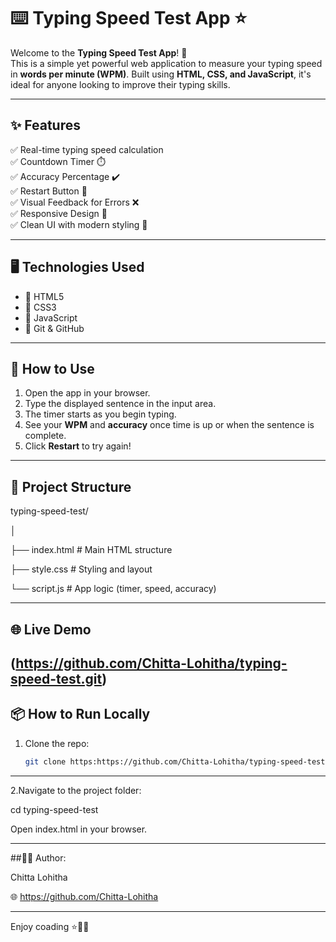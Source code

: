 # ⌨️ Typing Speed Test App ⭐

Welcome to the **Typing Speed Test App**! 🚀  
This is a simple yet powerful web application to measure your typing speed in **words per minute (WPM)**. Built using **HTML, CSS, and JavaScript**, it's ideal for anyone looking to improve their typing skills.

---

## ✨ Features

✅ Real-time typing speed calculation  
✅ Countdown Timer ⏱️  
✅ Accuracy Percentage ✔️  
✅ Restart Button 🔁  
✅ Visual Feedback for Errors ❌  
✅ Responsive Design 📱  
✅ Clean UI with modern styling 🎨

---

## 🖥️ Technologies Used

- 🔹 HTML5  
- 🔹 CSS3  
- 🔹 JavaScript 
- 🔹 Git & GitHub

---

## 🚀 How to Use

1. Open the app in your browser.
2. Type the displayed sentence in the input area.
3. The timer starts as you begin typing.
4. See your **WPM** and **accuracy** once time is up or when the sentence is complete.
5. Click **Restart** to try again!

---

## 📁 Project Structure

typing-speed-test/

│

├── index.html # Main HTML structure

├── style.css # Styling and layout

└── script.js # App logic (timer, speed, accuracy)

---

## 🌐 Live Demo

(https://github.com/Chitta-Lohitha/typing-speed-test.git)
---

## 📦 How to Run Locally

1. Clone the repo:
   ```bash
   git clone https:https://github.com/Chitta-Lohitha/typing-speed-test.git

---

2.Navigate to the project folder:

cd typing-speed-test

Open index.html in your browser.

---

##🧑‍💻 Author:

Chitta Lohitha

🌐 https://github.com/Chitta-Lohitha

---

Enjoy coading ⭐🎉🥳
